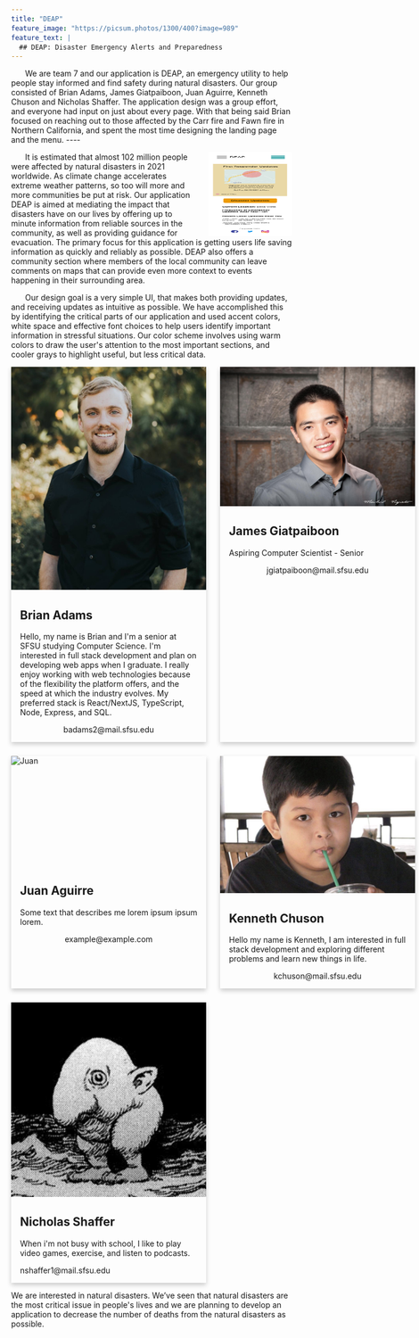 ```yaml
---
title: "DEAP"
feature_image: "https://picsum.photos/1300/400?image=989"
feature_text: |
  ## DEAP: Disaster Emergency Alerts and Preparedness
---
```

  <div>
      <p style="text-indent: 25px;">
        We are team 7 and our application is DEAP, an emergency utility to help people stay informed and find safety during natural disasters. Our group consisted of Brian Adams, James Giatpaiboon, Juan Aguirre, Kenneth Chuson and Nicholas Shaffer. The application design was a group effort, and everyone had input on just about every page. With that being said Brian focused on reaching out to those affected by the Carr fire and Fawn fire in Northern California, and spent the most time designing the landing page and the menu. ----
      </p>
            <img src="/Updated Pictures/Landing Page (Home).png" style="float: right; margin-left: 25px; display:block;" width="150px" height="150px">
      <p style="text-indent: 25px;">
        It is estimated that almost 102 million people were affected by natural disasters in 2021 worldwide. As climate change accelerates extreme weather patterns, so too will more and more communities be put at risk. Our application DEAP is aimed at mediating the impact that disasters have on our lives by offering up to minute information from reliable sources in the community, as well as providing guidance for evacuation. The primary focus for this application is getting users life saving information as quickly and reliably as possible. DEAP also offers a community section where members of the local community can leave comments on maps that can provide even more context to events happening in their surrounding area. 
      </p>
      <p style="text-indent: 25px;">
          Our design goal is a very simple UI, that makes both providing updates, and receiving updates as intuitive as possible. We have accomplished this by identifying the critical parts of our application and used accent colors, white space and effective font choices to help users identify important information in stressful situations. Our color scheme involves using warm colors to draw the user's attention to the most important sections, and cooler grays to highlight useful, but less critical data.
      </p>
  </div>
<div style="display:grid; grid-template-columns: repeat(2, 1fr); gap: 25px; margin: 0;">
    <div class="card">
      <img class="profile" src="pictures/brian.jpg" alt="Brian" style="width:100%">
      <div class="container">
        <h2>Brian Adams</h2>
        <p>
          Hello, my name is Brian and I'm a senior at SFSU studying Computer Science. I'm interested in full stack development and plan on developing web apps when I graduate. I really enjoy working with web technologies because of the flexibility the platform offers, and the speed at which the industry evolves. My preferred stack is React/NextJS, TypeScript, Node, Express, and SQL.
        </p>
        <p class="email">badams2@mail.sfsu.edu</p>
      </div>
    </div>
    <div class="card">
      <img class="profile" src="pictures/james.jpg" alt="James" style="width:100%">
      <div class="container">
        <h2>James Giatpaiboon</h2>
        <p>Aspiring Computer Scientist - Senior</p>
        <p class="email">jgiatpaiboon@mail.sfsu.edu</p>
      </div>
    </div>
    <div class="card">
      <img class="profile" src="pictures/juan.jpg" alt="Juan" style="width:100%">
      <div class="container">
        <h2>Juan Aguirre</h2>
        <p>Some text that describes me lorem ipsum ipsum lorem.</p>
        <p class="email">example@example.com</p>
      </div>
    </div>
    <div class="card">
      <img class="profile" src="pictures/kenneth.jpg" alt="Kenneth" style="width:100%">
      <div class="container">
        <h2>Kenneth Chuson</h2>
        <p>Hello my name is Kenneth, I am interested in full stack development and exploring different problems and learn new things in life.</p>
        <p class="email">kchuson@mail.sfsu.edu</p>
      </div>
    </div>
    <div class="card">
      <img class="profile" src="pictures/nick.jpg" alt="Nicholas" style="width:100%">
      <div class="container">
        <h2>Nicholas Shaffer</h2>
        <p>When i'm not busy with school, I like to play video games, exercise, and listen to podcasts.</p>
        <p>nshaffer1@mail.sfsu.edu</p>
      </div>
    </div>
</div>
<style>
  .column 
  {
    float: left;
    width: 33.3%;
    margin-bottom: 16px;
    padding: 0 8px;
  }
  @media screen and (max-width: 650px) 
  {
    .column {
      width: 100%;
      display: block;
    }
  }
  .profile {
    width:  100%;
    min-height: 200px;
    max-height: 400px;
    object-fit: cover;
  }
  .card 
  {
    box-shadow: 0 4px 8px 0 rgba(0, 0, 0, 0.2);
    width: 350px;
  }
  .container 
  {
    padding: 0 16px;
  }
  .container::after, .row::after 
  {
    content: "";
    clear: both;
    display: table;
  }
  .title 
  {
    color: grey;
  }
  .email{
    text-align:center;
  }
</style>

  <div>
      <p>
        We are interested in natural disasters. We’ve seen that natural disasters are the most critical issue in people's lives and we are     planning to develop an application to decrease the number of deaths from the natural disasters as possible.
      </p>
  </div>

<style>
  .column 
  {
    float: left;
    width: 33.3%;
    margin-bottom: 16px;
    padding: 0 8px;
  }
  @media screen and (max-width: 650px) 
  {
    .column {
      width: 100%;
      display: block;
    }
  }
  .card 
  {
    box-shadow: 0 4px 8px 0 rgba(0, 0, 0, 0.2);
  }
  .container 
  {
    padding: 0 16px;
  }
  .container::after, .row::after 
  {
    content: "";
    clear: both;
    display: table;
  }
  .title 
  {
    color: grey;
  }
  .button 
  {
    border: none;
    outline: 0;
    display: inline-block;
    padding: 8px;
    color: white;
    background-color: #000;
    text-align: center;
    cursor: pointer;
    width: 100%;
  }
  .button:hover 
  {
    background-color: #555;
  }
</style>
